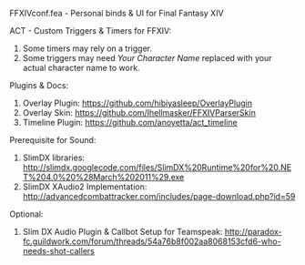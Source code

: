 FFXIVconf.fea - Personal binds & UI for Final Fantasy XIV

ACT - Custom Triggers & Timers for FFXIV: 
1. Some timers may rely on a trigger. 
2. Some triggers may need *Your Character Name* replaced with your actual character name to work.

Plugins & Docs:
1. Overlay Plugin: https://github.com/hibiyasleep/OverlayPlugin
1. Overlay Skin: https://github.com/Ihellmasker/FFXIVParserSkin
3. Timeline Plugin: https://github.com/anoyetta/act_timeline

Prerequisite for Sound:
1. SlimDX libraries: http://slimdx.googlecode.com/files/SlimDX%20Runtime%20for%20.NET%204.0%20%28March%202011%29.exe
2. SlimDX XAudio2 Implementation: http://advancedcombattracker.com/includes/page-download.php?id=59

Optional:
1. Slim DX Audio Plugin & Callbot Setup for Teamspeak: http://paradox-fc.guildwork.com/forum/threads/54a76b8f002aa8068153cfd6-who-needs-shot-callers 

